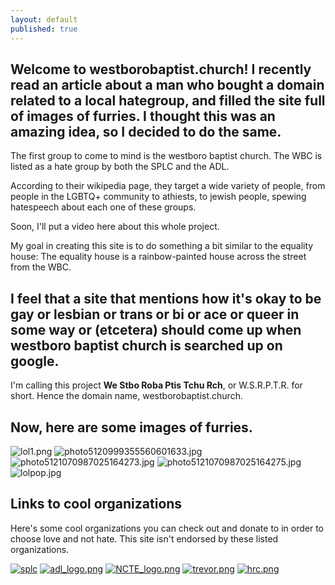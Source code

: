 ```yaml
---
layout: default
published: true
---
```

## Welcome to westborobaptist.church! I recently read an article about a man who bought a domain related to a local hategroup, and filled the site full of images of furries. I thought this was an amazing idea, so I decided to do the same.
The first group to come to mind is the westboro baptist church. The WBC is listed as a hate group by both the SPLC and the ADL.

According to their wikipedia page, they target a wide variety of people, from people in the LGBTQ+ community  to athiests, to jewish people, spewing hatespeech about each one of these groups.

Soon, I'll put a video here about this whole project.

My goal in creating this site is to do something a bit similar to the equality house: The equality house is a rainbow-painted house across the street from the WBC.

## I feel that a site that mentions how it's okay to be gay or lesbian or trans or bi or ace or queer in some way or (etcetera) should come up when westboro baptist church is searched up on google.

I'm calling this project **We Stbo Roba Ptis Tchu Rch**, or W.S.R.P.T.R. for short. Hence the domain name, westborobaptist.church. 

## Now, here are some images of furries.
![lol1.png]({{site.baseurl}}/lol1.png)
![photo5120999355560601633.jpg]({{site.baseurl}}/photo5120999355560601633.jpg)
![photo5121070987025164273.jpg]({{site.baseurl}}/photo5121070987025164273.jpg)
![photo5121070987025164275.jpg]({{site.baseurl}}/photo5121070987025164275.jpg)
![lolpop.jpg]({{site.baseurl}}/lolpop.jpg)


## Links to cool organizations
Here's some cool organizations you can check out and donate to in order to choose love and not hate. This site isn't endorsed by these listed organizations.

[![splc]({{site.baseurl}}/splc-logo.png)](https://www.splcenter.org/)
[![adl_logo.png]({{site.baseurl}}/adl_logo.png)](https://www.adl.org/)
[![NCTE_logo.png]({{site.baseurl}}/NCTE_logo.png)](https://transequality.org/)
[![trevor.png]({{site.baseurl}}/trevor.png)](https://www.thetrevorproject.org)
[![hrc.png]({{site.baseurl}}/hrc.png)](https://www.hrc.org/)
